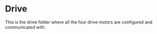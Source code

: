 # Drive
This is the drive folder where all the four drive motors are configured and communicated with.